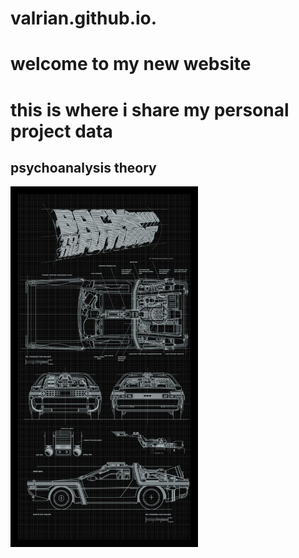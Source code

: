 # valrian.github.io.
<h1>welcome to my new website<h1>
<p1>this is where i share my personal project data </p1>
  <h2>psychoanalysis theory</h2>
  <img src="20241203_224025.jpg" alt="my photo" width="300">

